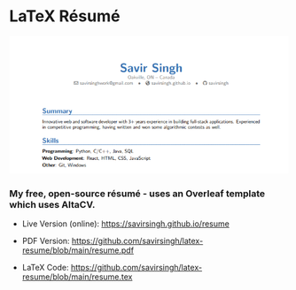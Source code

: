 # LaTeX Résumé

![preview](https://github.com/savirsingh/latex-resume/blob/main/resume-screenshot.png)

### My free, open-source résumé - uses an Overleaf template which uses AltaCV.

- Live Version (online): https://savirsingh.github.io/resume

- PDF Version: https://github.com/savirsingh/latex-resume/blob/main/resume.pdf

- LaTeX Code: https://github.com/savirsingh/latex-resume/blob/main/resume.tex
